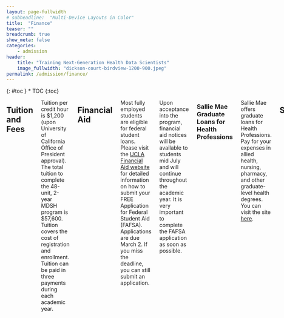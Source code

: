 ```yaml
---
layout: page-fullwidth
# subheadline:  "Multi-Device Layouts in Color"
title:  "Finance"
teaser: ""
breadcrumb: true
show_meta: false
categories:
    - admission
header:
    title: "Training Next-Generation Health Data Scientists"
    image_fullwidth: "dickson-court-birdview-1200-900.jpeg"
permalink: /admission/finance/
---
```


<div class="row">
<div class="medium-4 medium-push-8 columns" markdown="1">
<div class="panel radius" markdown="1">
{: #toc }
*  TOC
{:toc}
</div>
</div><!-- /.medium-4.columns -->

<div class="medium-8 medium-pull-4 columns" markdown="1">

## Tuition and Fees

Tuition per credit hour is $1,200 (upon University of California Office of President approval). The total tuition to complete the 48-unit, 2-year MDSH program is $57,600. Tuition covers the cost of registration and enrollment. Tuition can be paid in three payments during each academic year.

## Financial Aid

Most fully employed students are eligible for federal student loans. Please visit the [UCLA Financial Aid website](http://www.financialaid.ucla.edu/) for detailed information on how to submit your FREE Application for Federal Student Aid (FAFSA). Applications are due March 2. If you miss the deadline, you can still submit an application. 

Upon acceptance into the program, financial aid notices will be available to students mid July and will continue throughout the academic year. It is very important to complete the FAFSA application as soon as possible. 

### Sallie Mae Graduate Loans for Health Professions

Sallie Mae offers graduate loans for Health Professions. Pay for your expenses in allied health, nursing, pharmacy, and other graduate-level health degrees. You can visit the site [here](https://www.salliemae.com/student-loans/graduate-student-loans/health-professions-graduate-loan/?lnkid=SM-GradHP-loanoptions-healthprofessions.). 

## Scholarships

### MDSH Student Scholarships

The MDSH Program offers annual scholarships to currently enrolled MDSH students based on need and/or merit. Applications will become available during Spring quarter. 

### Sallie Mae Graduate School Scholarship Tool

Sallie Mae has a tool to help find scholarships for graduate school. You can visit the search tool [here](https://www.salliemae.com/student-loans/graduate-school-information/graduate-school-scholarships/).

</div><!-- /.medium-8.columns -->
</div><!-- /.row -->
